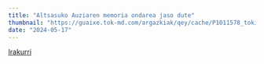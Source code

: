 ```yaml
---
title: "Altsasuko Auziaren memoria ondarea jaso dute"
thumbnail: "https://guaixe.tok-md.com/argazkiak/qey/cache/P1011578_tokikom_735x413.JPG"
date: "2024-05-17"
---
```

[Irakurri](https://guaixe.eus/altsasu/1476711743876-bi-atxilotu-utzi-ditu-ferietako-liskar-batek)

